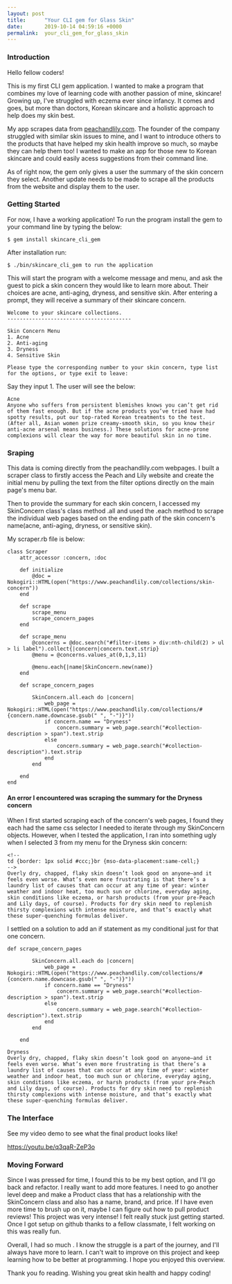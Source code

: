 ```yaml
---
layout: post
title:      "Your CLI gem for Glass Skin"
date:       2019-10-14 04:59:16 +0000
permalink:  your_cli_gem_for_glass_skin
---
```


### Introduction

Hello fellow coders!

This is my first CLI gem application. I wanted to make a program that combines my love of learning code with another passion of mine, skincare! Growing up, I've struggled with eczema ever since infancy. It comes and goes, but more than doctors, Korean skincare and a holistic approach to help does my skin best.

My app scrapes data from [peachandlily.com](http://). The founder of the company struggled with similar skin issues to mine, and I want to introduce others to the products that have helped my skin health improve so much, so maybe they can help them too! I wanted to make an app for those new to Korean skincare and could easily acess suggestions from their command line. 

As of right now, the gem only gives a user the summary of the skin concern they select. Another update needs to be made to scrape all the products from the website and display them to the user.

### Getting Started

For now, I have a working application!
To run the program install the gem to your command line by typing the below:
```
$ gem install skincare_cli_gem
```
After installation run:

`$ ./bin/skincare_cli_gem to run the application`

This will start the program with a welcome message and menu, and ask the guest to pick a skin concern they would like to learn more about. Their choices are acne, anti-aging, dryness, and sensitive skin. After entering a prompt, they will receive a summary of their skincare concern.
```
Welcome to your skincare collections.
----------------------------------------

Skin Concern Menu
1. Acne
2. Anti-aging
3. Dryness
4. Sensitive Skin

Please type the corresponding number to your skin concern, type list for the options, or type exit to leave:
```
Say they input 1. The user will see the below:
```
Acne
Anyone who suffers from persistent blemishes knows you can’t get rid of them fast enough. But if the acne products you’ve tried have had spotty results, put our top-rated Korean treatments to the test. (After all, Asian women prize creamy-smooth skin, so you know their anti-acne arsenal means business.) These solutions for acne-prone complexions will clear the way for more beautiful skin in no time.
```

### Sraping
This data is coming directly from the peachandlily.com webpages. I built a scraper class to firstly access the Peach and Lily website and create the initial menu by pulling the text from the filter options directly on the main page's menu bar. 

Then to provide the summary for each skin concern, I accessed my SkinConcern class's class method .all and used the .each method to scrape the individual web pages based on the ending path of the skin concern's name(acne, anti-aging, dryness, or sensitive skin).

My scraper.rb file is below:

```
class Scraper
    attr_accessor :concern, :doc

    def initialize 
        @doc = Nokogiri::HTML(open("https://www.peachandlily.com/collections/skin-concern"))
    end 

    def scrape
        scrape_menu
        scrape_concern_pages
    end

    def scrape_menu
        @concerns = @doc.search("#filter-items > div:nth-child(2) > ul > li label").collect{|concern|concern.text.strip}
        @menu = @concerns.values_at(0,1,3,11)
   
        @menu.each{|name|SkinConcern.new(name)}
    end 

    def scrape_concern_pages
        
        SkinConcern.all.each do |concern|
            web_page = Nokogiri::HTML(open("https://www.peachandlily.com/collections/#{concern.name.downcase.gsub(" ", "-")}"))
            if concern.name == "Dryness"
                concern.summary = web_page.search("#collection-description > span").text.strip
            else 
                concern.summary = web_page.search("#collection-description").text.strip
            end 
        end
        
    end
end
```

#### An error I encountered was scraping the summary for the Dryness concern

When I first started scraping each of the concern's web pages, I found they each had the same css selector I needed to iterate through my SkinConcern objects. However, when I tested the application, I ran into something ugly when I selected 3 from my menu for the Dryness skin concern:

```
<!--
td {border: 1px solid #ccc;}br {mso-data-placement:same-cell;}
-->
Overly dry, chapped, flaky skin doesn’t look good on anyone—and it feels even worse. What’s even more frustrating is that there’s a laundry list of causes that can occur at any time of year: winter weather and indoor heat, too much sun or chlorine, everyday aging, skin conditions like eczema, or harsh products (from your pre-Peach and Lily days, of course). Products for dry skin need to replenish thirsty complexions with intense moisture, and that’s exactly what these super-quenching formulas deliver.
```

I settled on a solution to add an if statement as my conditional just for that one concern.

```
def scrape_concern_pages
        
        SkinConcern.all.each do |concern|
            web_page = Nokogiri::HTML(open("https://www.peachandlily.com/collections/#{concern.name.downcase.gsub(" ", "-")}"))
            if concern.name == "Dryness"
                concern.summary = web_page.search("#collection-description > span").text.strip
            else 
                concern.summary = web_page.search("#collection-description").text.strip
            end 
        end
        
    end
```

```
Dryness
Overly dry, chapped, flaky skin doesn’t look good on anyone—and it feels even worse. What’s even more frustrating is that there’s a laundry list of causes that can occur at any time of year: winter weather and indoor heat, too much sun or chlorine, everyday aging, skin conditions like eczema, or harsh products (from your pre-Peach and Lily days, of course). Products for dry skin need to replenish thirsty complexions with intense moisture, and that’s exactly what these super-quenching formulas deliver.
```

### The Interface
See my video demo to see what the final product looks like!

https://youtu.be/q3qaR-ZeP3o

### Moving Forward
Since I was pressed for time, I found this to be my best option, and I'll go back and refactor. I really want to add more features. I need to go another level deep and make a Product class that has a relationship with the SkinConcern class and also has a name, brand, and price. If I have even more time to brush up on it, maybe I can figure out how to pull product reviews! This project was very intense! I felt really stuck just getting started. Once I got setup on github thanks to a fellow classmate, I felt working on this was really fun. 

Overall, I had so much . I know the struggle is a part of the journey, and I'll always have more to learn. I can't wait to improve on this project and keep learning how to be better at programming. I hope you enjoyed this overview.

Thank you fo reading. Wishing you great skin health and happy coding! 
